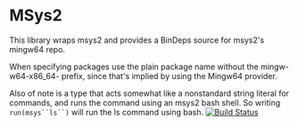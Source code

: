 # MSys2
This library wraps msys2 and provides a BinDeps source for
msys2's mingw64 repo.

When specifying packages use the plain package name without
the mingw-w64-x86_64- prefix, since that's implied by using
the Mingw64 provider.

Also of note is a type that acts somewhat like a nonstandard
string literal for commands, and runs the command using an msys2
bash shell. So writing `run(msys``ls``)` will run the ls command
using bash.
[![Build Status](https://travis-ci.org/barcharcraz/MSys2.jl.svg?branch=master)](https://travis-ci.org/barcharcraz/MSys2.jl)
